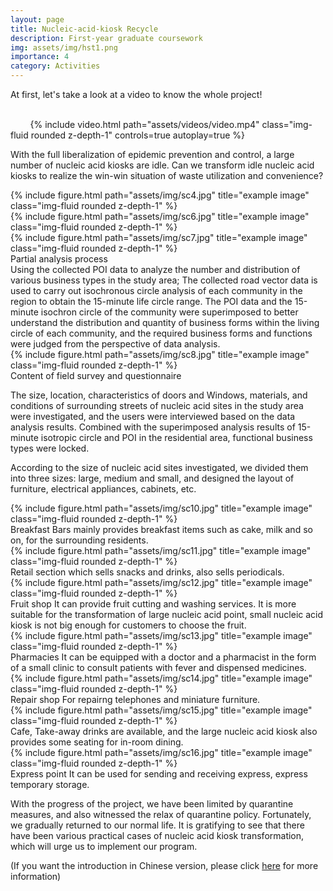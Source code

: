 ```yaml
---
layout: page
title: Nucleic-acid-kiosk Recycle
description: First-year graduate coursework
img: assets/img/hst1.png
importance: 4
category: Activities
---
```


At first, let's take a look at a video to know the whole project!
<div class="row mt-3">
    <div class="col-sm mt-3 mt-md-0">
        {% include video.html path="assets/videos/video.mp4" class="img-fluid rounded z-depth-1" controls=true autoplay=true %}
    </div>
</div>

With the full liberalization of epidemic prevention and control, a large number of nucleic acid kiosks are idle. Can we transform idle nucleic acid kiosks to realize the win-win situation of waste utilization and convenience?



<div class="row">
    <div class="col-sm mt-3 mt-md-0">
        {% include figure.html path="assets/img/sc4.jpg" title="example image" class="img-fluid rounded z-depth-1" %}
    </div>
    <div class="col-sm mt-3 mt-md-0">
        {% include figure.html path="assets/img/sc6.jpg" title="example image" class="img-fluid rounded z-depth-1" %}
    </div>
    <div class="col-sm mt-3 mt-md-0">
        {% include figure.html path="assets/img/sc7.jpg" title="example image" class="img-fluid rounded z-depth-1" %}
    </div>
</div>
<div class="caption">
   Partial analysis process
  
</div>
Using the collected POI data to analyze the number and distribution of various business types in the study area; The collected road vector data is used to carry out isochronous circle analysis of each community in the region to obtain the 15-minute life circle range. The POI data and the 15-minute isochron circle of the community were superimposed to better understand the distribution and quantity of business forms within the living circle of each community, and the required business forms and functions were judged from the perspective of data analysis.

<div class="row">
    <div class="col-sm mt-3 mt-md-0">
        {% include figure.html path="assets/img/sc8.jpg" title="example image" class="img-fluid rounded z-depth-1" %}
    </div>
</div>
<div class="caption">
    Content of field survey and questionnaire
</div>

The size, location, characteristics of doors and Windows, materials, and conditions of surrounding streets of nucleic acid sites in the study area were investigated, and the users were interviewed based on the data analysis results. Combined with the superimposed analysis results of 15-minute isotropic circle and POI in the residential area, functional business types were locked.

According to the size of nucleic acid sites investigated, we divided them into three sizes: large, medium and small, and designed the layout of furniture, electrical appliances, cabinets, etc.

<div class="row">
    <div class="col-sm mt-3 mt-md-0">
        {% include figure.html path="assets/img/sc10.jpg" title="example image" class="img-fluid rounded z-depth-1" %}
    </div>
</div>
<div class="caption">
    Breakfast Bars
    mainly provides breakfast items such as cake, milk and so on, for the surrounding residents.
</div>
<div class="row">
    <div class="col-sm mt-3 mt-md-0">
        {% include figure.html path="assets/img/sc11.jpg" title="example image" class="img-fluid rounded z-depth-1" %}
    </div>
</div>
<div class="caption">
    Retail section
    which sells snacks and drinks, also sells periodicals.
</div>
<div class="row">
    <div class="col-sm mt-3 mt-md-0">
        {% include figure.html path="assets/img/sc12.jpg" title="example image" class="img-fluid rounded z-depth-1" %}
    </div>
</div>
<div class="caption">
    Fruit shop
    It can provide fruit cutting and washing services. It is more suitable for the transformation of large nucleic acid point, small nucleic acid kiosk is not big enough for customers to choose the fruit.
</div>
<div class="row">
    <div class="col-sm mt-3 mt-md-0">
        {% include figure.html path="assets/img/sc13.jpg" title="example image" class="img-fluid rounded z-depth-1" %}
    </div>
</div>
<div class="caption">
    Pharmacies
    It can be equipped with a doctor and a pharmacist in the form of a small clinic to consult patients with fever and dispensed medicines.
</div>
<div class="row">
    <div class="col-sm mt-3 mt-md-0">
        {% include figure.html path="assets/img/sc14.jpg" title="example image" class="img-fluid rounded z-depth-1" %}
    </div>
</div>
<div class="caption">
    Repair shop
    For repairng telephones and miniature furniture.
</div>
<div class="row">
    <div class="col-sm mt-3 mt-md-0">
        {% include figure.html path="assets/img/sc15.jpg" title="example image" class="img-fluid rounded z-depth-1" %}
    </div>
</div>
<div class="caption">
    Cafe, 
    Take-away drinks are available, and the large nucleic acid kiosk also provides some seating for in-room dining.
</div>
<div class="row">
    <div class="col-sm mt-3 mt-md-0">
        {% include figure.html path="assets/img/sc16.jpg" title="example image" class="img-fluid rounded z-depth-1" %}
    </div>
</div>
<div class="caption">
    Express point
    It can be used for sending and receiving express, express temporary storage.
</div>


With the progress of the project, we have been limited by quarantine measures, and also witnessed the relax of quarantine policy. Fortunately, we gradually returned to our normal life. It is gratifying to see that there have been various practical cases of nucleic acid kiosk transformation, which will urge us to implement our program.

(If you want the introduction in Chinese version, please click [here](https://mp.weixin.qq.com/s/0EGHjRmM4194ibDMgvPHWQ) for more information)
